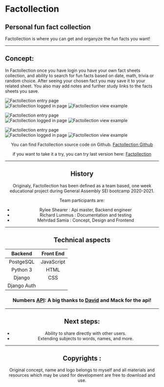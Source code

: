# Factollection
## Personal fun fact collection

Factollection is where you can get and organyze the fun facts you want!

---

## Concept: 
In Factollection once you have login you have your own fact sheets collection, and ability to search for fun facts based on date, math, trivia or random choice. After seeing your chosen fact you may save it to your related sheet. You also may add notes and further study links to the facts sheets you save.


![Factollection entry page](https://imgur.com/T4jS9iH.png)  
![Factollection logged in page](https://imgur.com/vgeDJPA.png)
![Factollection view example](https://i.imgur.com/kOt9otf.png)  


![Factollection entry page](https://imgur.com/T4jS9iH.png)  
![Factollection logged in page](https://imgur.com/vgeDJPA.png)
![Factollection view example](https://i.imgur.com/kOt9otf.png)  

![Factollection entry page](https://imgur.com/T4jS9iH.png)  
![Factollection logged in page](https://imgur.com/vgeDJPA.png)
![Factollection view example](https://i.imgur.com/kOt9otf.png)  
<center>

You can find Factollection source code on Github.
[Factollection Github](https://github.com/SamiaMehrdad/Factollection.git)

if you want to take it a try, you can try last version here: [Factollection](https://factollection.herokuapp.com/)

---

## History

Originaly, Factollection has been defined as a team based, one week educational project during General Assembly SEI bootcamp 2020-2021. <br>

Team participants are: <br>
* Rylee Shearer : Api master, Backend engineer<br>
* Richard Lummus : Documentation and testing<br>
* Mehrdad Samia : Concept, Design and Frontend<br>

---
## Technical aspects 

|   Backend   |  Front End  |
|:-----------:|:-----------:|
| PostgeSQL   | JavaScript  |
| Python 3    | HTML        |
| Django      | CSS         |
| Django Auth |             |


### Numbers [API](http://numbersapi.com/#42):  A big thanks to [David](http://david-hu.com/2012/03/05/announcing-numbers-api.html) and Mack for the api!

---

## Next steps:

* Ability to share directly with other users.
* Extending subjects to words, names, and more.

---

## Copyrights :
Original concept, name and logo belongs to myself and all materials and resources which may be used for development are free to download and use.
</center>
